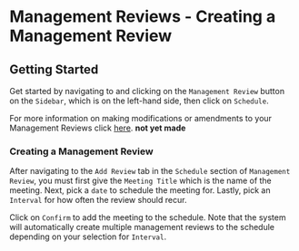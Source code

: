 # Management Reviews - Creating a Management Review

## Getting Started

Get started by navigating to and clicking on the `Management Review` button on the `Sidebar`, which is on the left-hand side, then click on `Schedule`.

For more information on making modifications or amendments to your Management Reviews click [here][Management Review]. **not yet made**

### Creating a Management Review

After navigating to the `Add Review` tab in the `Schedule` section of `Management Review`, you must first give the `Meeting Title` which is the name of the meeting. Next, pick a `date` to schedule the meeting for. Lastly, pick an `Interval` for how often the review should recur.

Click on `Confirm` to add the meeting to the schedule. Note that the system will automatically create multiple management reviews to the schedule depending on your selection for `Interval`.

[Management Review]: ../actions#management-reviews